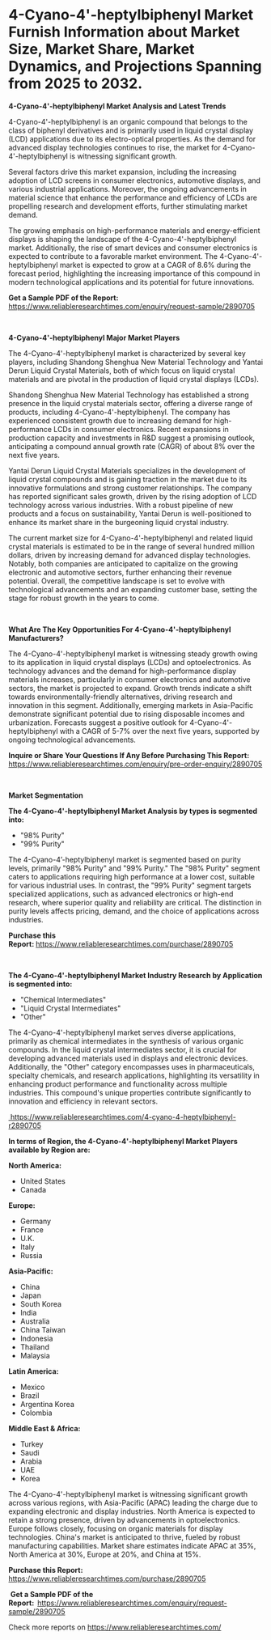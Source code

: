 <p><h1>4-Cyano-4'-heptylbiphenyl Market Furnish Information about Market Size, Market Share, Market Dynamics, and Projections Spanning from 2025 to 2032.</h1></p><p><strong>4-Cyano-4'-heptylbiphenyl Market Analysis and Latest Trends</strong></p>
<p><p>4-Cyano-4'-heptylbiphenyl is an organic compound that belongs to the class of biphenyl derivatives and is primarily used in liquid crystal display (LCD) applications due to its electro-optical properties. As the demand for advanced display technologies continues to rise, the market for 4-Cyano-4'-heptylbiphenyl is witnessing significant growth. </p><p>Several factors drive this market expansion, including the increasing adoption of LCD screens in consumer electronics, automotive displays, and various industrial applications. Moreover, the ongoing advancements in material science that enhance the performance and efficiency of LCDs are propelling research and development efforts, further stimulating market demand.</p><p>The growing emphasis on high-performance materials and energy-efficient displays is shaping the landscape of the 4-Cyano-4'-heptylbiphenyl market. Additionally, the rise of smart devices and consumer electronics is expected to contribute to a favorable market environment. The 4-Cyano-4'-heptylbiphenyl market is expected to grow at a CAGR of 8.6% during the forecast period, highlighting the increasing importance of this compound in modern technological applications and its potential for future innovations.</p></p>
<p><strong>Get a Sample PDF of the Report:&nbsp;</strong> <a href="https://www.reliableresearchtimes.com/enquiry/request-sample/2890705?utm_campaign=3055&utm_medium=2&utm_source=Github&utm_content=ia&utm_term=14032025&utm_id=4-cyano-4-heptylbiphenyl">https://www.reliableresearchtimes.com/enquiry/request-sample/2890705</a></p>
<p>&nbsp;</p>
<p><strong>4-Cyano-4'-heptylbiphenyl Major Market Players</strong></p>
<p><p>The 4-Cyano-4'-heptylbiphenyl market is characterized by several key players, including Shandong Shenghua New Material Technology and Yantai Derun Liquid Crystal Materials, both of which focus on liquid crystal materials and are pivotal in the production of liquid crystal displays (LCDs).</p><p>Shandong Shenghua New Material Technology has established a strong presence in the liquid crystal materials sector, offering a diverse range of products, including 4-Cyano-4'-heptylbiphenyl. The company has experienced consistent growth due to increasing demand for high-performance LCDs in consumer electronics. Recent expansions in production capacity and investments in R&D suggest a promising outlook, anticipating a compound annual growth rate (CAGR) of about 8% over the next five years.</p><p>Yantai Derun Liquid Crystal Materials specializes in the development of liquid crystal compounds and is gaining traction in the market due to its innovative formulations and strong customer relationships. The company has reported significant sales growth, driven by the rising adoption of LCD technology across various industries. With a robust pipeline of new products and a focus on sustainability, Yantai Derun is well-positioned to enhance its market share in the burgeoning liquid crystal industry.</p><p>The current market size for 4-Cyano-4'-heptylbiphenyl and related liquid crystal materials is estimated to be in the range of several hundred million dollars, driven by increasing demand for advanced display technologies. Notably, both companies are anticipated to capitalize on the growing electronic and automotive sectors, further enhancing their revenue potential. Overall, the competitive landscape is set to evolve with technological advancements and an expanding customer base, setting the stage for robust growth in the years to come.</p></p>
<p>&nbsp;</p>
<p><strong>What Are The Key Opportunities For 4-Cyano-4'-heptylbiphenyl Manufacturers?</strong></p>
<p><p>The 4-Cyano-4'-heptylbiphenyl market is witnessing steady growth owing to its application in liquid crystal displays (LCDs) and optoelectronics. As technology advances and the demand for high-performance display materials increases, particularly in consumer electronics and automotive sectors, the market is projected to expand. Growth trends indicate a shift towards environmentally-friendly alternatives, driving research and innovation in this segment. Additionally, emerging markets in Asia-Pacific demonstrate significant potential due to rising disposable incomes and urbanization. Forecasts suggest a positive outlook for 4-Cyano-4'-heptylbiphenyl with a CAGR of 5-7% over the next five years, supported by ongoing technological advancements.</p></p>
<p><strong>Inquire or Share Your Questions If Any Before Purchasing This Report:</strong> <a href="https://www.reliableresearchtimes.com/enquiry/pre-order-enquiry/2890705?utm_campaign=3055&utm_medium=2&utm_source=Github&utm_content=ia&utm_term=14032025&utm_id=4-cyano-4-heptylbiphenyl">https://www.reliableresearchtimes.com/enquiry/pre-order-enquiry/2890705</a></p>
<p>&nbsp;</p>
<p><strong>Market Segmentation</strong></p>
<p><strong>The 4-Cyano-4'-heptylbiphenyl Market Analysis by types is segmented into:</strong></p>
<p><ul><li>"98% Purity"</li><li>"99% Purity"</li></ul></p>
<p><p>The 4-Cyano-4’-heptylbiphenyl market is segmented based on purity levels, primarily "98% Purity" and "99% Purity." The "98% Purity" segment caters to applications requiring high performance at a lower cost, suitable for various industrial uses. In contrast, the "99% Purity" segment targets specialized applications, such as advanced electronics or high-end research, where superior quality and reliability are critical. The distinction in purity levels affects pricing, demand, and the choice of applications across industries.</p></p>
<p><strong>Purchase this Report:&nbsp;</strong><a href="https://www.reliableresearchtimes.com/purchase/2890705?utm_campaign=3055&utm_medium=2&utm_source=Github&utm_content=ia&utm_term=14032025&utm_id=4-cyano-4-heptylbiphenyl">https://www.reliableresearchtimes.com/purchase/2890705</a></p>
<p>&nbsp;</p>
<p><strong>The 4-Cyano-4'-heptylbiphenyl Market Industry Research by Application is segmented into:</strong></p>
<p><ul><li>"Chemical Intermediates"</li><li>"Liquid Crystal Intermediates"</li><li>"Other"</li></ul></p>
<p><p>The 4-Cyano-4'-heptylbiphenyl market serves diverse applications, primarily as chemical intermediates in the synthesis of various organic compounds. In the liquid crystal intermediates sector, it is crucial for developing advanced materials used in displays and electronic devices. Additionally, the "Other" category encompasses uses in pharmaceuticals, specialty chemicals, and research applications, highlighting its versatility in enhancing product performance and functionality across multiple industries. This compound's unique properties contribute significantly to innovation and efficiency in relevant sectors.</p></p>
<p><a href="https://www.reliableresearchtimes.com/4-cyano-4-heptylbiphenyl-r2890705?utm_campaign=3055&utm_medium=2&utm_source=Github&utm_content=ia&utm_term=14032025&utm_id=4-cyano-4-heptylbiphenyl">&nbsp;https://www.reliableresearchtimes.com/4-cyano-4-heptylbiphenyl-r2890705</a></p>
<p><strong>In terms of Region, the 4-Cyano-4'-heptylbiphenyl Market Players available by Region are:</strong></p>
<p>
    <p> <strong> North America: </strong>
        <ul>
            <li>United States</li>
            <li>Canada</li>
        </ul>
        </p> 
    <p> <strong> Europe: </strong>
        <ul>
            <li>Germany</li>
            <li>France</li>
            <li>U.K.</li>
            <li>Italy</li>
            <li>Russia</li>
        </ul>
        </p> 
    <p> <strong> Asia-Pacific: </strong>
        <ul>
            <li>China</li>
            <li>Japan</li>
            <li>South Korea</li>
            <li>India</li>
            <li>Australia</li>
            <li>China Taiwan</li>
            <li>Indonesia</li>
            <li>Thailand</li>
            <li>Malaysia</li>
        </ul>
        </p> 
    <p> <strong> Latin America: </strong>
        <ul>
            <li>Mexico</li>
            <li>Brazil</li>
            <li>Argentina Korea</li>
            <li>Colombia</li>
        </ul>
        </p> 
    <p> <strong> Middle East & Africa: </strong>
        <ul>
            <li>Turkey</li>
            <li>Saudi</li>
            <li>Arabia</li>
            <li>UAE</li>
            <li>Korea</li>
        </ul>
    </p>
    </p>
<p><p>The 4-Cyano-4'-heptylbiphenyl market is witnessing significant growth across various regions, with Asia-Pacific (APAC) leading the charge due to expanding electronic and display industries. North America is expected to retain a strong presence, driven by advancements in optoelectronics. Europe follows closely, focusing on organic materials for display technologies. China's market is anticipated to thrive, fueled by robust manufacturing capabilities. Market share estimates indicate APAC at 35%, North America at 30%, Europe at 20%, and China at 15%.</p></p>
<p><strong>Purchase this Report: </strong><a href="https://www.reliableresearchtimes.com/purchase/2890705?utm_campaign=3055&utm_medium=2&utm_source=Github&utm_content=ia&utm_term=14032025&utm_id=4-cyano-4-heptylbiphenyl">https://www.reliableresearchtimes.com/purchase/2890705</a></p>
<p>&nbsp;<strong>Get a Sample PDF of the Report:&nbsp;&nbsp;</strong><a href="https://www.reliableresearchtimes.com/enquiry/request-sample/2890705?utm_campaign=3055&utm_medium=2&utm_source=Github&utm_content=ia&utm_term=14032025&utm_id=4-cyano-4-heptylbiphenyl">https://www.reliableresearchtimes.com/enquiry/request-sample/2890705</a></p>
<p><strong></strong></p>
<p>Check more reports on <a href="https://www.reliableresearchtimes.com/?utm_campaign=3055&utm_medium=2&utm_source=Github&utm_content=ia&utm_term=14032025&utm_id=4-cyano-4-heptylbiphenyl">https://www.reliableresearchtimes.com/</a></p>